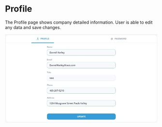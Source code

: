 # Profile

The Profile page shows company detailed information.
User is able to edit any data and save changes.

![Profile](/images/profile12.jpg)
